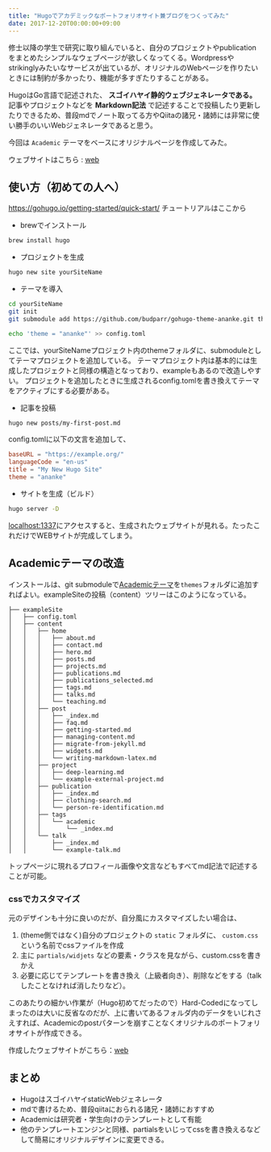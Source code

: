```yaml
---
title: "Hugoでアカデミックなポートフォリオサイト兼ブログをつくってみた"
date: 2017-12-20T00:00:00+09:00
---
```


修士以降の学生で研究に取り組んでいると、自分のプロジェクトやpublicationをまとめたシンプルなウェブページが欲しくなってくる。Wordpressやstrikinglyみたいなサービスが出ているが、オリジナルのWebページを作りたいときには制約が多かったり、機能が多すぎたりすることがある。

HugoはGo言語で記述された、 __スゴイハヤイ静的ウェブジェネレータである。__ 記事やプロジェクトなどを __Markdown記法__ で記述することで投稿したり更新したりできるため、普段mdでノート取ってる方やQiitaの諸兄・諸姉には非常に使い勝手のいいWebジェネレータであると思う。

今回は `Academic` テーマをベースにオリジナルページを作成してみた。

ウェブサイトはこちら : [web](https://jotaros.github.io)


## 使い方（初めての人へ）

https://gohugo.io/getting-started/quick-start/
チュートリアルはここから

- brewでインストール

```sh
brew install hugo
```

- プロジェクトを生成

```sh
hugo new site yourSiteName
```


- テーマを導入

```sh
cd yourSiteName
git init
git submodule add https://github.com/budparr/gohugo-theme-ananke.git themes/ananke

echo 'theme = "ananke"' >> config.toml
```


ここでは、yourSiteNameプロジェクト内のthemeフォルダに、submoduleとしてテーマプロジェクトを追加している。
テーマプロジェクト内は基本的には生成したプロジェクトと同様の構造となっており、exampleもあるので改造しやすい。
プロジェクトを追加したときに生成されるconfig.tomlを書き換えてテーマをアクティブにする必要がある。



- 記事を投稿

```sh
hugo new posts/my-first-post.md
```

config.tomlに以下の文言を追加して、

```toml
baseURL = "https://example.org/"
languageCode = "en-us"
title = "My New Hugo Site"
theme = "ananke"
```

- サイトを生成（ビルド）

```sh
hugo server -D
```


[localhost:1337](localhost:1337)にアクセスすると、生成されたウェブサイトが見れる。たったこれだけでWEBサイトが完成してしまう。


## Academicテーマの改造

インストールは、git submoduleで[Academicテーマ](https://themes.gohugo.io/theme/academic/)を`themes`フォルダに追加すればよい。exampleSiteの投稿（content）ツリーはこのようになっている。

```
├── exampleSite
│   ├── config.toml
│   ├── content
│   │   ├── home
│   │   │   ├── about.md
│   │   │   ├── contact.md
│   │   │   ├── hero.md
│   │   │   ├── posts.md
│   │   │   ├── projects.md
│   │   │   ├── publications.md
│   │   │   ├── publications_selected.md
│   │   │   ├── tags.md
│   │   │   ├── talks.md
│   │   │   └── teaching.md
│   │   ├── post
│   │   │   ├── _index.md
│   │   │   ├── faq.md
│   │   │   ├── getting-started.md
│   │   │   ├── managing-content.md
│   │   │   ├── migrate-from-jekyll.md
│   │   │   ├── widgets.md
│   │   │   └── writing-markdown-latex.md
│   │   ├── project
│   │   │   ├── deep-learning.md
│   │   │   └── example-external-project.md
│   │   ├── publication
│   │   │   ├── _index.md
│   │   │   ├── clothing-search.md
│   │   │   └── person-re-identification.md
│   │   ├── tags
│   │   │   └── academic
│   │   │       └── _index.md
│   │   └── talk
│   │       ├── _index.md
│   │       └── example-talk.md
```

トップページに現れるプロフィール画像や文言などもすべてmd記法で記述することが可能。

### cssでカスタマイズ

元のデザインも十分に良いのだが、自分風にカスタマイズしたい場合は、

1. (theme側ではなく)自分のプロジェクトの `static` フォルダに、 `custom.css` という名前でcssファイルを作成
2. 主に `partials/widjets` などの要素・クラスを見ながら、custom.cssを書きかえ
3. 必要に応じてテンプレートを書き換え（上級者向き）、削除などをする（talkしたことなければ消したりなど）。


このあたりの細かい作業が（Hugo初めてだったので）Hard-Codedになってしまったのは大いに反省なのだが、上に書いてあるフォルダ内のデータをいじれさえすれば、Academicのpostパターンを崩すことなくオリジナルのポートフォリオサイトが作成できる。

作成したウェブサイトがこちら：[web](https://jotaros.github.io)



## まとめ


- HugoはスゴイハヤイstaticWebジェネレータ
- mdで書けるため、普段qiitaにおられる諸兄・諸姉におすすめ
- Academicは研究者・学生向けのテンプレートとして有能
- 他のテンプレートエンジンと同様、partialsをいじってcssを書き換えるなどして簡易にオリジナルデザインに変更できる。





